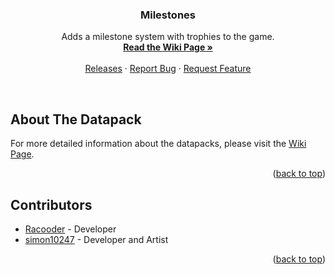 <a name="readme-top"></a>

<h3 align="center">Milestones</h3>

<p align="center">
    Adds a milestone system with trophies to the game.
    <br/>
    <a href="https://github.com/Racoonia-Datapacks/datapacks/wiki/Milestones"><strong>Read the Wiki Page »</strong></a>
    <br/>
    <br/>
    <a href="https://github.com/Racoonia-Datapacks/datapacks/releases/tag/milestones">Releases</a>
    ·
    <a href="https://github.com/Racoonia-Datapacks/datapacks/issues/new?assignees=&labels=bug,milestones&projects=&template=bug_report.yaml&title=%5BBug%5D%3A+">Report Bug</a>
    ·
    <a href="https://github.com/Racoonia-Datapacks/datapacks/issues/new?assignees=&labels=enhancement,milestones&projects=&template=feature_request.yaml&title=%5BFeature%5D%3A+">Request Feature</a>
</p>
</div>

<br/>

<!-- ABOUT THE DATAPACK -->
## About The Datapack

For more detailed information about the datapacks, please visit the [Wiki Page](https://github.com/Racoonia-Datapacks/datapacks/wiki/Milestones).

<p align="right">(<a href="#readme-top">back to top</a>)</p>

<!-- CONTRIBUTORS -->
## Contributors

* [Racooder](https://github.com/Racooder) - Developer
* [simon10247](https://github.com/simon10247) - Developer and Artist

<p align="right">(<a href="#readme-top">back to top</a>)</p>
